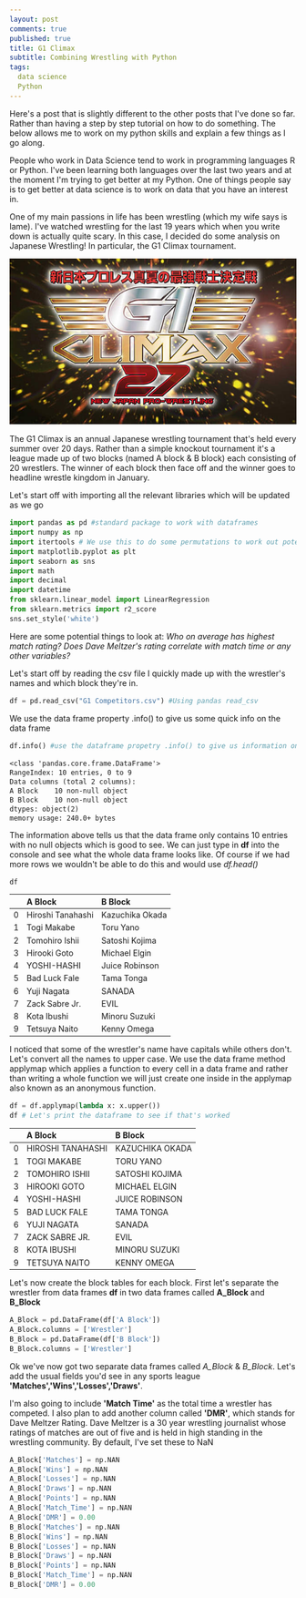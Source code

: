 ```yaml
---
layout: post
comments: true
published: true
title: G1 Climax
subtitle: Combining Wrestling with Python
tags:
  data science
  Python
---
```


Here's a post that is slightly different to the other posts that I've done so far. Rather than having a step by step tutorial
on how to do something. The below allows me to work on my python skills and explain a few things as I go along.

People who work in Data Science tend to work in programming languages R or Python. I've been learning both languages over the last two years and at the moment I'm trying to get better at my Python. One of things people say is to get better at data science is to work on data that you have an interest in. 

One of my main passions in life has been wrestling (which my wife says is lame).  I've watched wrestling for the last 19 years which when you write down is actually quite scary. In this case, I decided do some analysis on Japanese Wrestling! In particular, the G1 Climax tournament.

![G127](/img/G1271.jpg)

The G1 Climax is an annual Japanese wrestling tournament that's held every summer over 20 days. Rather than a simple knockout tournament it's a league made up of two blocks (named A block & B block) each consisting of 20 wrestlers. The winner of each block then face off and the winner goes to headline wrestle kingdom in January.



Let's start off with importing all the relevant libraries which will be updated as we go


```python
import pandas as pd #standard package to work with dataframes
import numpy as np
import itertools # We use this to do some permutations to work out potential matches
import matplotlib.pyplot as plt
import seaborn as sns
import math
import decimal
import datetime
from sklearn.linear_model import LinearRegression
from sklearn.metrics import r2_score
sns.set_style('white')
```

Here are some potential things to look at:
*Who on average has highest match rating?
Does Dave Meltzer's rating correlate with match time or any other variables?*

Let's start off by reading the csv file I quickly made up with the wrestler's names and which block they're in.

```python
df = pd.read_csv("G1 Competitors.csv") #Using pandas read_csv
```

We use the data frame property .info() to give us some quick info on the data frame

```python
df.info() #use the dataframe propetry .info() to give us information on the dataframe
```
    <class 'pandas.core.frame.DataFrame'>
    RangeIndex: 10 entries, 0 to 9
    Data columns (total 2 columns):
    A Block    10 non-null object
    B Block    10 non-null object
    dtypes: object(2)
    memory usage: 240.0+ bytes

The information above tells us that the data frame only contains 10 entries with no null objects which is good to see. We can just type in **df** into the console and see what the whole data frame looks like. Of course if we had more rows we wouldn't be able to do this and would use *df.head()*

```python
df
```


| | A Block | B Block |
| :--- | :--- | :--- |
| 0 | Hiroshi Tanahashi | Kazuchika Okada |
| 1 | Togi Makabe | Toru Yano |
| 2 | Tomohiro Ishii | Satoshi Kojima |
| 3 | Hirooki Goto | Michael Elgin |
| 4 | YOSHI-HASHI | Juice Robinson |
| 5 | Bad Luck Fale | Tama Tonga |
| 6 | Yuji Nagata | SANADA |
| 7 | Zack Sabre Jr. | EVIL |
| 8 | Kota Ibushi | Minoru Suzuki |
| 9 | Tetsuya Naito | Kenny Omega |

I noticed that some of the wrestler's name have capitals while others don't. Let's convert all the names to upper case.
We use the data frame method applymap which applies a function to every cell in a data frame and rather than writing a whole function we will just create one inside in the applymap also known as an anonymous function.

```python
df = df.applymap(lambda x: x.upper()) 
df # Let's print the dataframe to see if that's worked
```

| | A Block | B Block |
| :--- | :--- | :--- |
| 0 | HIROSHI TANAHASHI | KAZUCHIKA OKADA |
| 1 | TOGI MAKABE | TORU YANO |
| 2 | TOMOHIRO ISHII | SATOSHI KOJIMA |
| 3 | HIROOKI GOTO | MICHAEL ELGIN |
| 4 | YOSHI-HASHI | JUICE ROBINSON |
| 5 | BAD LUCK FALE | TAMA TONGA |
| 6 | YUJI NAGATA | SANADA |
| 7 | ZACK SABRE JR. | EVIL |
| 8 | KOTA IBUSHI | MINORU SUZUKI |
| 9 | TETSUYA NAITO | KENNY OMEGA |

Let's now create the block tables for each block. First let's separate the wrestler from data frames **df** in two data frames called **A_Block** and **B_Block**


```python
A_Block = pd.DataFrame(df['A Block'])
A_Block.columns = ['Wrestler']
B_Block = pd.DataFrame(df['B Block'])
B_Block.columns = ['Wrestler']
```

Ok we've now got two separate data frames called *A_Block* & *B_Block*. Let's add the usual fields you'd see in any sports league **'Matches','Wins','Losses','Draws'**. 

I'm also going to include **'Match Time'** as the total time a wrestler has competed. I also plan to add another column called **'DMR'**, which stands for Dave Meltzer Rating. Dave Meltzer is a 30 year wrestling journalist whose ratings of matches are out of five and is held in high standing in the wrestling community. By default, I've set these to NaN


```python
A_Block['Matches'] = np.NAN
A_Block['Wins'] = np.NAN
A_Block['Losses'] = np.NAN
A_Block['Draws'] = np.NAN
A_Block['Points'] = np.NAN
A_Block['Match_Time'] = np.NAN
A_Block['DMR'] = 0.00
B_Block['Matches'] = np.NAN
B_Block['Wins'] = np.NAN
B_Block['Losses'] = np.NAN
B_Block['Draws'] = np.NAN
B_Block['Points'] = np.NAN
B_Block['Match_Time'] = np.NAN
B_Block['DMR'] = 0.00
```



